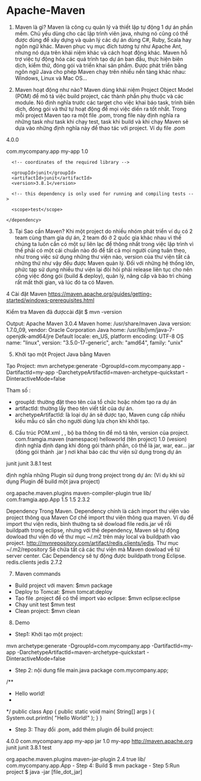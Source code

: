 # Apache-Maven

1. Maven là gì?
Maven là công cụ quản lý và thiết lập tự động 1 dự án phần mềm. Chủ yếu dùng cho các lập trình viên java, nhưng nó cũng có thể được dùng để xây dựng và quản lý các dự án dùng C#, Ruby, Scala hay ngôn ngữ khác.
Maven phục vụ mục đích tương tự như Apache Ant, nhưng nó dựa trên khái niệm khác và cách hoạt động khác.
Maven hỗ trợ việc tự động hóa các quá trình tạo dự án ban đầu, thực hiện biên dịch, kiểm thử, đóng gói và triển khai sản phẩm.
Được phát triển bằng ngôn ngữ Java cho phép Maven chạy trên nhiều nền tảng khác nhau: Windows, Linux và Mac OS...

2. Maven hoạt động như nào?
Maven dùng khái niệm Project Object Model (POM) để mô tả việc build project, các thành phần phụ thuộc và các module. Nó định nghĩa trước các target cho việc khai báo task, trình biên dịch, đóng gói và thứ tự hoạt động để mọi việc diến ra tốt nhất.
Trong mỗi project Maven tạo ra một file .pom, trong file này định nghĩa ra những task như task khi chạy test, task khi build và khi chạy Maven sẽ dựa vào những định nghĩa này để thao tác với project.
Ví dụ file .pom
<!-- .pom -->
<project>
  <!-- model version is always 4.0.0 for Maven 2.x POMs -->
  <modelVersion>4.0.0</modelVersion>

  <!-- project coordinates, i.e. a group of values which
       uniquely identify this project -->

  <groupId>com.mycompany.app</groupId>
  <artifactId>my-app</artifactId>
  <version>1.0</version>

  <!-- library dependencies -->

  <dependencies>
    <dependency>

      <!-- coordinates of the required library -->

      <groupId>junit</groupId>
      <artifactId>junit</artifactId>
      <version>3.8.1</version>

      <!-- this dependency is only used for running and compiling tests -->

      <scope>test</scope>

    </dependency>
  </dependencies>
</project>

3. Tại Sao cần Maven?
Khi một project do nhiều nhóm phát triển ví dụ có 2 team cùng tham gia dự án, 2 team đó ở 2 quốc gia khác nhau vì thế chúng ta luôn cần có một sự liên lạc để thông nhất trong việc lập trình vì thế phải có một cái chuẩn nào đó để tất cả mọi người cùng tuân theo, như trong việc sử dụng những thư viện nào, version của thư viện tất cả những thứ như vậy đều được Maven quản lý.
Đối với những hệ thống lớn, phức tạp sử dụng nhiều thư viện lại đòi hỏi phải release liên tục cho nên công việc đóng gói (build & deploy), quản lý, nâng cấp và bào trì chúng rất mất thời gian, và lúc đó ta có Maven.

4 Cài đặt Maven
https://maven.apache.org/guides/getting-started/windows-prerequisites.html

Kiểm tra Maven đã đượccài đặt
$ mvn -version

Output:
Apache Maven 3.0.4
Maven home: /usr/share/maven
Java version: 1.7.0_09, vendor: Oracle Corporation
Java home: /usr/lib/jvm/java-7-openjdk-amd64/jre
Default locale: en_US, platform encoding: UTF-8
OS name: "linux", version: "3.5.0-17-generic", arch: "amd64", family: "unix"

5. Khởi tạo một Project Java bằng Maven

Tạo Project:
mvn archetype:generate -DgroupId=com.mycompany.app 
    -DartifactId=my-app 
    -DarchetypeArtifactId=maven-archetype-quickstart 
    -DinteractiveMode=false
    
Tham số :
- groupId: thường đặt theo tên của tổ chức hoặc nhóm tạo ra dự án
- artifactId: thường lấy theo tên viết tắt của dự án.
- archetypeArtifactId: là loại dự án sẽ được tạo, Maven cung cấp nhiều kiểu mẫu có sẵn cho người dùng lựa chọn khi khởi tạo.



6. Cấu trúc POM.xml
<groupId>, <artifactId>, <version> bộ ba thông tin để mô tả tên, version của project. com.framgia.maven (namespace)
<artifactId>helloworld</artifactId> (tên project)
<version>1.0</version> (vesion)
<packaging> định nghĩa định dạng khi đóng gói thành phần, có thể là jar, war, ear… jar (đóng gói thành .jar )
<dependency> nơi khai báo các thư viện sử dụng trong dự án
<dependencies>
  <dependency>
    <groupId>junit</groupId>
      <artifactId>junit</artifactId>
      <version>3.8.1</version>
      <scope>test</scope>
  </dependency>
</dependencies>
  
<plugins> định nghĩa những Plugin sử dụng trong project trong dự án:
(Ví dụ khi sử dụng Plugin để build một java project)

<build>
  <plugins>
    <plugin>
      <groupId>org.apache.maven.plugins</groupId>
        <artifactId>maven-compiler-plugin</artifactId>
        <configuration>
          <archive>
            <manifest>
              <addClasspath>true</addClasspath>
              <classpathPrefix>lib/</classpathPrefix>
              <mainClass>com.framgia.app.App</mainClass>
            </manifest>
          </archive>
          <source>1.5</source>
          <target>1.5</target>
        </configuration>
      <version>2.3.2</version>
   </plugin>
  </plugins>
</build>

Dependency Trong Maven.
Dependency chính là cách import thư viện vào project thông qua Maven
Cơ chế import thư viện thông qua maven.
Ví dụ để import thư viện redis, bình thường ta sẽ dowload file redis.jar về rồi buildpath trong eclipse, nhưng với thẻ dependency, Maven sẽ tự động dowload thư viện đó về thư mục ~/.m2 trên máy local và buildpath vào project.
http://mvnrepository.com/artifact/redis.clients/jedis.
Thư mục ~/.m2/repository Sẽ chứa tất cả các thư viện mà Maven dowload về từ server center.
Các Dependency sẽ tự động được buildpath trong Eclipse.
<dependency>
   <groupId>redis.clients</groupId>
   <artifactId>jedis</artifactId>
   <version>2.7.2</version>
</dependency>

7. Maven commands
- Build project với maven: 
$mvn package
- Deploy to Tomcat: 
$mvn tomcat:deploy
- Tạo file .project để có thể import vào eclipse: 
$mvn eclipse:eclipse
- Chạy unit test 
$mvn test
- Clean project: 
$mvn clean

8. Demo
- Step1: Khởi tạo một project:

mvn archetype:generate -DgroupId=com.mycompany.app 
-DartifactId=my-app 
-DarchetypeArtifactId=maven-archetype-quickstart 
-DinteractiveMode=false

- Step 2: nội dung file main.java
package com.mycompany.app;

/**
* Hello world!
*
*/
public class App 
{
  public static void main( String[] args )
  {
      System.out.println( "Hello World!" );
  }
}
- Step 3: Thay đổi .pom, add thêm plugin để build project:

<project xmlns="http://maven.apache.org/POM/4.0.0" xmlns:xsi="http://www.w3.org/2001/XMLSchema-instance"
xsi:schemaLocation="http://maven.apache.org/POM/4.0.0 http://maven.apache.org/maven-v4_0_0.xsd">
<modelVersion>4.0.0</modelVersion>
<groupId>com.mycompany.app</groupId>
<artifactId>my-app</artifactId>
<packaging>jar</packaging>
<version>1.0</version>
<name>my-app</name>
<url>http://maven.apache.org</url>
<dependencies>
<dependency>
  <groupId>junit</groupId>
  <artifactId>junit</artifactId>
  <version>3.8.1</version>
  <scope>test</scope>
</dependency>
</dependencies>

<build>
<plugins>
<plugin>
  <!-- Build an executable JAR -->
  <groupId>org.apache.maven.plugins</groupId>
  <artifactId>maven-jar-plugin</artifactId>
  <version>2.4</version>
  <configuration>
    <archive>
      <manifest>
        <addClasspath>true</addClasspath>
        <classpathPrefix>lib/</classpathPrefix>
        <mainClass>com.mycompany.app.App</mainClass>
      </manifest>
    </archive>
  </configuration>
</plugin>
</plugins>
</build>
</project>
- Step 4: Build
$ mvn package
- Step 5:Run project
$ java -jar [file_dot_jar]

